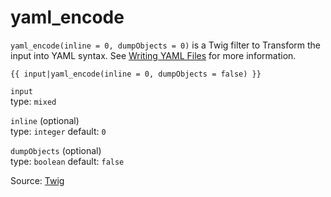 # yaml_encode

`yaml_encode(inline = 0, dumpObjects = 0)` is a Twig filter to Transform the input into YAML syntax.
See [Writing YAML Files](https://symfony.com/doc/current/components/yaml.html#components-yaml-dump) for more
information.

```twig
{{ input|yaml_encode(inline = 0, dumpObjects = false) }}
```

`input`<br>
type: `mixed`

`inline` (optional)<br>
type: `integer` default: `0`

`dumpObjects` (optional)<br>
type: `boolean` default: `false`

Source: [Twig](https://twig.symfony.com/yaml_encode)